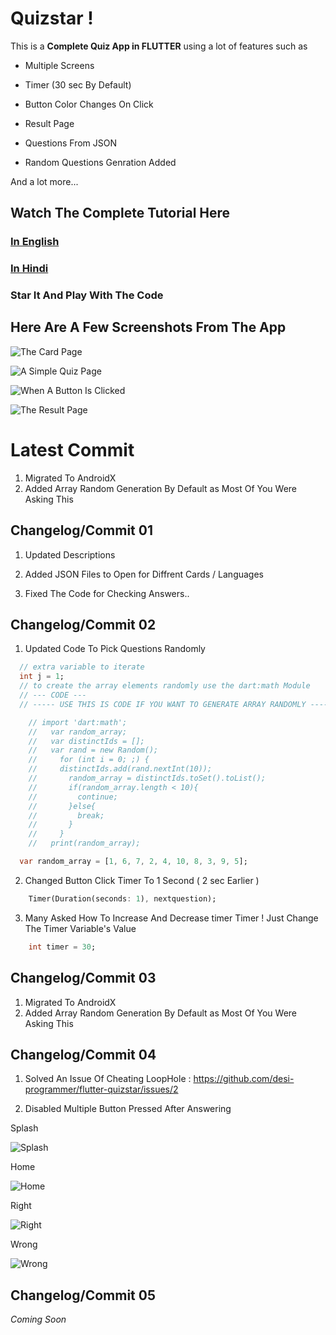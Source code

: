 # Quizstar !

  

This is a **Complete Quiz App in FLUTTER** using a lot of features such as

* Multiple Screens

* Timer (30 sec By Default)

* Button Color Changes On Click

* Result Page

* Questions From JSON

* Random Questions Genration Added
  

And a lot more...

  

## Watch The Complete Tutorial Here

### [In English](https://youtu.be/yHrpx4PoBzU)

### [In Hindi](https://youtu.be/tJob-xdGLXE)


### Star It And Play With The Code

  

## Here Are A Few Screenshots From The App

![The Card Page](./gitimages/cards.png "The Card Page")

![A Simple Quiz Page](./gitimages/quizpage.png "A Simple Quiz Page")

![When A Button Is Clicked](./gitimages/btnclick.png "When A Button Is Clicked")

![The Result Page](./gitimages/result.png "The Result Page")


# **Latest Commit** 

1. Migrated To AndroidX
2. Added Array Random Generation By Default as Most Of You Were Asking This  

## **Changelog/Commit 01**

1. Updated Descriptions

2. Added JSON Files to Open for Diffrent Cards / Languages

3. Fixed The Code for Checking Answers..

  
## **Changelog/Commit 02**

  1. Updated Code To Pick Questions Randomly
  ```dart
    // extra variable to iterate
    int j = 1;
    // to create the array elements randomly use the dart:math Module
    // --- CODE ---
    // ----- USE THIS IS CODE IF YOU WANT TO GENERATE ARRAY RANDOMLY -----

      // import 'dart:math';
      //   var random_array;
      //   var distinctIds = [];
      //   var rand = new Random();
      //     for (int i = 0; ;) {
      //     distinctIds.add(rand.nextInt(10));
      //       random_array = distinctIds.toSet().toList();
      //       if(random_array.length < 10){
      //         continue;
      //       }else{
      //         break;
      //       }
      //     }
      //   print(random_array);

    var random_array = [1, 6, 7, 2, 4, 10, 8, 3, 9, 5];
  ```
  2. Changed Button Click Timer To 1 Second ( 2 sec Earlier )
  ```dart
      Timer(Duration(seconds: 1), nextquestion);
  ```
  3. Many Asked How To Increase And Decrease timer Timer ! Just Change The Timer Variable's Value 
  ```dart
      int timer = 30;
  ```
  
## **Changelog/Commit 03**

  
1. Migrated To AndroidX
2. Added Array Random Generation By Default as Most Of You Were Asking This  


## **Changelog/Commit 04**

1. Solved An Issue Of Cheating LoopHole : https://github.com/desi-programmer/flutter-quizstar/issues/2

2. Disabled Multiple Button Pressed After Answering


Splash


![Splash](https://user-images.githubusercontent.com/74663100/99624019-31ba2d80-2a4f-11eb-998d-e52e908cb1ad.jpg)

Home

![Home](https://user-images.githubusercontent.com/74663100/99624366-0126c380-2a50-11eb-9f05-59f391787772.jpg)

Right

![Right](https://user-images.githubusercontent.com/74663100/99624478-2ddadb00-2a50-11eb-9cc3-f4a97f6f3370.jpg)

Wrong

![Wrong](https://user-images.githubusercontent.com/74663100/99624615-5fec3d00-2a50-11eb-93d0-3f7aa4889283.jpg)



## **Changelog/Commit 05**

*Coming Soon*
